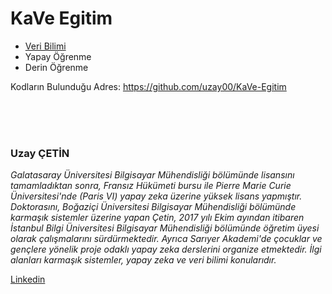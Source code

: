 # KaVe Egitim
 - [Veri Bilimi](https://github.com/uzay00/KaVe-Egitim/tree/master/VeriBilimi)
 - Yapay Öğrenme
 - Derin Öğrenme
 
Kodların Bulunduğu Adres: https://github.com/uzay00/KaVe-Egitim


<BR><BR><BR>
 
### Uzay ÇETİN
_Galatasaray Üniversitesi Bilgisayar Mühendisliği bölümünde lisansını tamamladıktan sonra, Fransız Hükümeti bursu ile Pierre Marie Curie Üniversitesi'nde (Paris VI) yapay zeka üzerine yüksek lisans yapmıştır. Doktorasını, Boğaziçi Üniversitesi Bilgisayar Mühendisliği bölümünde karmaşık sistemler üzerine yapan Çetin, 2017 yılı Ekim ayından itibaren İstanbul Bilgi Üniversitesi Bilgisayar Mühendisliği bölümünde öğretim üyesi olarak çalışmalarını sürdürmektedir. Ayrıca Sarıyer Akademi'de çocuklar ve gençlere yönelik proje odaklı yapay zeka derslerini organize etmektedir. İlgi alanları karmaşık sistemler, yapay zeka ve veri bilimi konularıdır._

[Linkedin](https://www.linkedin.com/in/uzay-çetin-b1a9ab100/)
